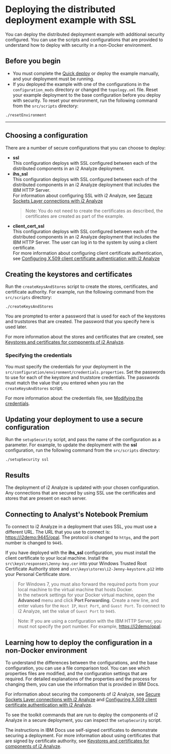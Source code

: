 # Deploying the distributed deployment example with SSL
You can deploy the distributed deployment example with additional security configured. You can use the scripts and configurations that are provided to understand how to deploy with security in a non-Docker environment.

## Before you begin
- You must complete the [Quick deploy](deploy_quick_start.md) or deploy the example manually, and your deployment must be running.
- If you deployed the example with one of the configurations in the `configuration_mods` directory or changed the `topology.xml` file. Reset your example deployment to the base configuration before you deploy with security. To reset your environment, run the following command from the `src/scripts` directory:
```
./resetEnvironment
```

---

## Choosing a configuration
There are a number of secure configurations that you can choose to deploy:
- **ssl**  
This configuration deploys with SSL configured between each of the distributed components in an i2 Analyze deployment.
- **ihs_ssl**  
This configuration deploys with SSL configured between each of the distributed components in an i2 Analyze deployment that includes the IBM HTTP Server.  
For information about configuring SSL with i2 Analyze, see [Secure Sockets Layer connections with i2 Analyze](https://www.ibm.com/support/knowledgecenter/SSXVTH_latest/com.ibm.i2.eia.go.live.doc/c_kc_intro_ssl.html)
    > Note: You do not need to create the certificates as described, the certificates are created as part of the example.
- **client_cert_ssl**  
This configuration deploys with SSL configured between each of the distributed components in an i2 Analyze deployment that includes the IBM HTTP Server. The user can log in to the system by using a client certificate.  
For more information about configuring client certificate authentication, see [Configuring X.509 client certificate authentication with i2 Analyze](https://www.ibm.com/support/knowledgecenter/SSXVTH_latest/com.ibm.i2.eia.go.live.doc/c_kc_intro_x509.html)

## Creating the keystores and certificates
Run the `createKeysAndStores` script to create the stores, certificates, and certificate authority. For example, run the following command from the `src/scripts` directory:
```
./createKeysAndStores
```
You are prompted to enter a password that is used for each of the keystores and truststores that are created. The password that you specify here is used later.

For more information about the stores and certificates that are created, see [Keystores and certificates for components of i2 Analyze](./securing_certificates.md).

### Specifying the credentials
You must specify the credentials for your deployment in the `src/configuration/environment/credentials.properties`. Set the passwords to use for each of the keystore and truststore credentials. The passwords must match the value that you entered when you ran the `createKeysAndStores` script.

For more information about the credentials file, see [Modifying the credentials](https://www.ibm.com/support/knowledgecenter/SSXVTH_latest/com.ibm.i2.eia.go.live.doc/t_specifying_credentials.html).

## Updating your deployment to use a secure configuration
Run the `setupSecurity` script, and pass the name of the configuration as a parameter. For example, to update the deployment with the **ssl** configuration, run the following command from the `src/scripts` directory:
```
./setupSecurity ssl
```

## Results
The deployment of i2 Analyze is updated with your chosen configuration. Any connections that are secured by using SSL use the certificates and stores that are present on each server.

## Connecting to Analyst's Notebook Premium
To connect to i2 Analyze in a deployment that uses SSL, you must use a different URL. The URL that you use to connect is: [https://i2demo:9445/opal](https://i2demo:9445/opal).
The protocol is changed to `https`, and the port number is changed to `9445`.

If you have deployed with the **ihs_ssl** configuration, you must install the client certificate to your local machine. Install the `src\keys\responses\Jenny-key.cer` into your Windows Trusted Root Certificate Authority store and `src\keys\stores\i2-Jenny-keystore.p12` into your Personal Certificate store.

>For Windows 7, you must also forward the required ports from your local machine to the virtual machine that hosts Docker.  
>In the network settings for your Docker virtual machine, open the **Advanced** menu and click **Port Forwarding**. Create a new line, and enter values for the `Host IP`, `Host Port`, and `Guest Port`. To connect to i2 Analyze, set the value of `Guest Port` to `9445`.

> Note: If you are using a configuration with the IBM HTTP Server, you must not specify the port number. For example, [https://i2demo/opal](https://i2demo/opal).

## Learning how to deploy the configuration in a non-Docker environment
To understand the differences between the configurations, and the base configuration, you can use a file comparison tool. You can see which properties files are modified, and the configuration settings that are required. For detailed explanations of the properties and the process for changing them, you can use the information that is provided in IBM Docs.

For information about securing the components of i2 Analyze, see [Secure Sockets Layer connections with i2 Analyze](https://www.ibm.com/support/knowledgecenter/SSXVTH_latest/com.ibm.i2.eia.go.live.doc/c_kc_intro_ssl.html) and [Configuring X.509 client certificate authentication with i2 Analyze](https://www.ibm.com/support/knowledgecenter/SSXVTH_latest/com.ibm.i2.eia.go.live.doc/c_kc_intro_x509.html).

To see the toolkit commands that are run to deploy the components of i2 Analyze in a secure deployment, you can inspect the `setupSecurity` script.

The instructions in IBM Docs use self-signed certificates to demonstrate securing a deployment. For more information about using certificates that are signed by certificate authority, see [Keystores and certificates for components of i2 Analyze](./securing_certificates.md).
